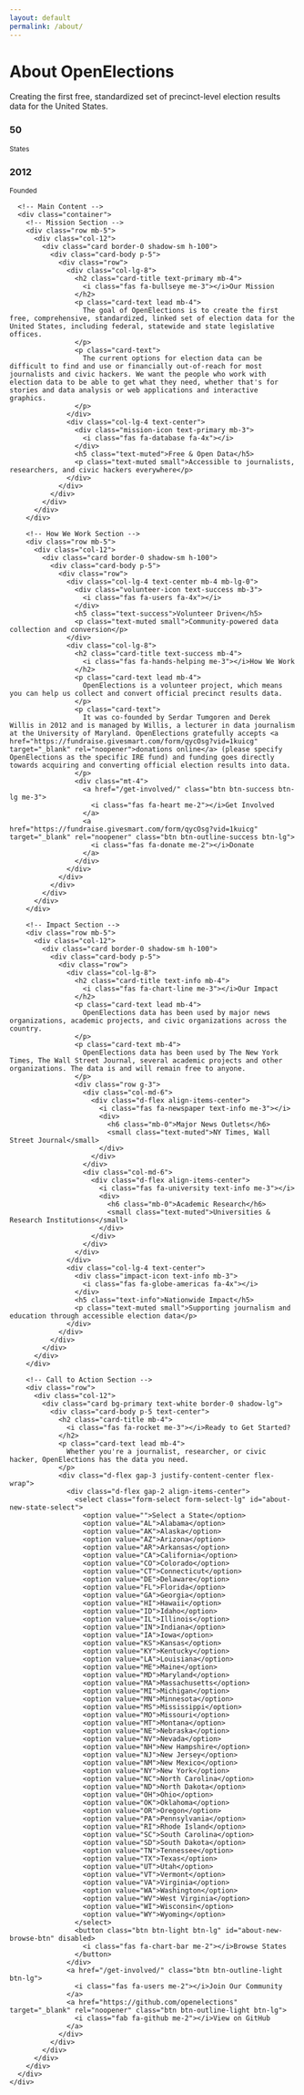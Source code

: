```yaml
---
layout: default
permalink: /about/
---
```


<div class="container-fluid">
  <div class="row">
    <div class="col-12">
      <!-- Hero Section -->
      <div class="about-hero bg-primary text-white py-5 mb-5 rounded-3">
        <div class="container">
          <div class="row align-items-center">
            <div class="col-lg-8">
              <h1 class="display-5 fw-bold mb-3">
                <i class="fas fa-vote-yea me-3"></i>
                About OpenElections
              </h1>
              <p class="lead mb-4">
                Creating the first free, standardized set of precinct-level election results data for the United States.
              </p>
            </div>
            <div class="col-lg-4 text-center">
              <div class="about-stats bg-white bg-opacity-10 rounded-3 p-4">
                <div class="row g-3">
                  <div class="col-6">
                    <h3 class="mb-1">50</h3>
                    <small class="opacity-75">States</small>
                  </div>
                  <div class="col-6">
                    <h3 class="mb-1">2012</h3>
                    <small class="opacity-75">Founded</small>
                  </div>
                </div>
              </div>
            </div>
          </div>
        </div>
      </div>

      <!-- Main Content -->
      <div class="container">
        <!-- Mission Section -->
        <div class="row mb-5">
          <div class="col-12">
            <div class="card border-0 shadow-sm h-100">
              <div class="card-body p-5">
                <div class="row">
                  <div class="col-lg-8">
                    <h2 class="card-title text-primary mb-4">
                      <i class="fas fa-bullseye me-3"></i>Our Mission
                    </h2>
                    <p class="card-text lead mb-4">
                      The goal of OpenElections is to create the first free, comprehensive, standardized, linked set of election data for the United States, including federal, statewide and state legislative offices.
                    </p>
                    <p class="card-text">
                      The current options for election data can be difficult to find and use or financially out-of-reach for most journalists and civic hackers. We want the people who work with election data to be able to get what they need, whether that's for stories and data analysis or web applications and interactive graphics.
                    </p>
                  </div>
                  <div class="col-lg-4 text-center">
                    <div class="mission-icon text-primary mb-3">
                      <i class="fas fa-database fa-4x"></i>
                    </div>
                    <h5 class="text-muted">Free & Open Data</h5>
                    <p class="text-muted small">Accessible to journalists, researchers, and civic hackers everywhere</p>
                  </div>
                </div>
              </div>
            </div>
          </div>
        </div>

        <!-- How We Work Section -->
        <div class="row mb-5">
          <div class="col-12">
            <div class="card border-0 shadow-sm h-100">
              <div class="card-body p-5">
                <div class="row">
                  <div class="col-lg-4 text-center mb-4 mb-lg-0">
                    <div class="volunteer-icon text-success mb-3">
                      <i class="fas fa-users fa-4x"></i>
                    </div>
                    <h5 class="text-success">Volunteer Driven</h5>
                    <p class="text-muted small">Community-powered data collection and conversion</p>
                  </div>
                  <div class="col-lg-8">
                    <h2 class="card-title text-success mb-4">
                      <i class="fas fa-hands-helping me-3"></i>How We Work
                    </h2>
                    <p class="card-text lead mb-4">
                      OpenElections is a volunteer project, which means you can help us collect and convert official precinct results data.
                    </p>
                    <p class="card-text">
                      It was co-founded by Serdar Tumgoren and Derek Willis in 2012 and is managed by Willis, a lecturer in data journalism at the University of Maryland. OpenElections gratefully accepts <a href="https://fundraise.givesmart.com/form/qycOsg?vid=1kuicg" target="_blank" rel="noopener">donations online</a> (please specify OpenElections as the specific IRE fund) and funding goes directly towards acquiring and converting official election results into data.
                    </p>
                    <div class="mt-4">
                      <a href="/get-involved/" class="btn btn-success btn-lg me-3">
                        <i class="fas fa-heart me-2"></i>Get Involved
                      </a>
                      <a href="https://fundraise.givesmart.com/form/qycOsg?vid=1kuicg" target="_blank" rel="noopener" class="btn btn-outline-success btn-lg">
                        <i class="fas fa-donate me-2"></i>Donate
                      </a>
                    </div>
                  </div>
                </div>
              </div>
            </div>
          </div>
        </div>

        <!-- Impact Section -->
        <div class="row mb-5">
          <div class="col-12">
            <div class="card border-0 shadow-sm h-100">
              <div class="card-body p-5">
                <div class="row">
                  <div class="col-lg-8">
                    <h2 class="card-title text-info mb-4">
                      <i class="fas fa-chart-line me-3"></i>Our Impact
                    </h2>
                    <p class="card-text lead mb-4">
                      OpenElections data has been used by major news organizations, academic projects, and civic organizations across the country.
                    </p>
                    <p class="card-text mb-4">
                      OpenElections data has been used by The New York Times, The Wall Street Journal, several academic projects and other organizations. The data is and will remain free to anyone.
                    </p>
                    <div class="row g-3">
                      <div class="col-md-6">
                        <div class="d-flex align-items-center">
                          <i class="fas fa-newspaper text-info me-3"></i>
                          <div>
                            <h6 class="mb-0">Major News Outlets</h6>
                            <small class="text-muted">NY Times, Wall Street Journal</small>
                          </div>
                        </div>
                      </div>
                      <div class="col-md-6">
                        <div class="d-flex align-items-center">
                          <i class="fas fa-university text-info me-3"></i>
                          <div>
                            <h6 class="mb-0">Academic Research</h6>
                            <small class="text-muted">Universities & Research Institutions</small>
                          </div>
                        </div>
                      </div>
                    </div>
                  </div>
                  <div class="col-lg-4 text-center">
                    <div class="impact-icon text-info mb-3">
                      <i class="fas fa-globe-americas fa-4x"></i>
                    </div>
                    <h5 class="text-info">Nationwide Impact</h5>
                    <p class="text-muted small">Supporting journalism and education through accessible election data</p>
                  </div>
                </div>
              </div>
            </div>
          </div>
        </div>

        <!-- Call to Action Section -->
        <div class="row">
          <div class="col-12">
            <div class="card bg-primary text-white border-0 shadow-lg">
              <div class="card-body p-5 text-center">
                <h2 class="card-title mb-4">
                  <i class="fas fa-rocket me-3"></i>Ready to Get Started?
                </h2>
                <p class="card-text lead mb-4">
                  Whether you're a journalist, researcher, or civic hacker, OpenElections has the data you need.
                </p>
                <div class="d-flex gap-3 justify-content-center flex-wrap">
                  <div class="d-flex gap-2 align-items-center">
                    <select class="form-select form-select-lg" id="about-new-state-select">
                      <option value="">Select a State</option>
                      <option value="AL">Alabama</option>
                      <option value="AK">Alaska</option>
                      <option value="AZ">Arizona</option>
                      <option value="AR">Arkansas</option>
                      <option value="CA">California</option>
                      <option value="CO">Colorado</option>
                      <option value="CT">Connecticut</option>
                      <option value="DE">Delaware</option>
                      <option value="FL">Florida</option>
                      <option value="GA">Georgia</option>
                      <option value="HI">Hawaii</option>
                      <option value="ID">Idaho</option>
                      <option value="IL">Illinois</option>
                      <option value="IN">Indiana</option>
                      <option value="IA">Iowa</option>
                      <option value="KS">Kansas</option>
                      <option value="KY">Kentucky</option>
                      <option value="LA">Louisiana</option>
                      <option value="ME">Maine</option>
                      <option value="MD">Maryland</option>
                      <option value="MA">Massachusetts</option>
                      <option value="MI">Michigan</option>
                      <option value="MN">Minnesota</option>
                      <option value="MS">Mississippi</option>
                      <option value="MO">Missouri</option>
                      <option value="MT">Montana</option>
                      <option value="NE">Nebraska</option>
                      <option value="NV">Nevada</option>
                      <option value="NH">New Hampshire</option>
                      <option value="NJ">New Jersey</option>
                      <option value="NM">New Mexico</option>
                      <option value="NY">New York</option>
                      <option value="NC">North Carolina</option>
                      <option value="ND">North Dakota</option>
                      <option value="OH">Ohio</option>
                      <option value="OK">Oklahoma</option>
                      <option value="OR">Oregon</option>
                      <option value="PA">Pennsylvania</option>
                      <option value="RI">Rhode Island</option>
                      <option value="SC">South Carolina</option>
                      <option value="SD">South Dakota</option>
                      <option value="TN">Tennessee</option>
                      <option value="TX">Texas</option>
                      <option value="UT">Utah</option>
                      <option value="VT">Vermont</option>
                      <option value="VA">Virginia</option>
                      <option value="WA">Washington</option>
                      <option value="WV">West Virginia</option>
                      <option value="WI">Wisconsin</option>
                      <option value="WY">Wyoming</option>
                    </select>
                    <button class="btn btn-light btn-lg" id="about-new-browse-btn" disabled>
                      <i class="fas fa-chart-bar me-2"></i>Browse States
                    </button>
                  </div>
                  <a href="/get-involved/" class="btn btn-outline-light btn-lg">
                    <i class="fas fa-users me-2"></i>Join Our Community
                  </a>
                  <a href="https://github.com/openelections" target="_blank" rel="noopener" class="btn btn-outline-light btn-lg">
                    <i class="fab fa-github me-2"></i>View on GitHub
                  </a>
                </div>
              </div>
            </div>
          </div>
        </div>
      </div>
    </div>
  </div>
</div>

<script>
// Setup state dropdown navigation for About New page
const aboutNewStateSelect = document.getElementById('about-new-state-select');
const aboutNewBrowseBtn = document.getElementById('about-new-browse-btn');
if (aboutNewStateSelect && aboutNewBrowseBtn) {
  aboutNewStateSelect.addEventListener('change', function() {
    aboutNewBrowseBtn.disabled = !aboutNewStateSelect.value;
  });
  aboutNewBrowseBtn.addEventListener('click', function() {
    if (aboutNewStateSelect.value) {
      window.location.href = `/state/?abbr=${aboutNewStateSelect.value}`;
    }
  });
}
</script>
